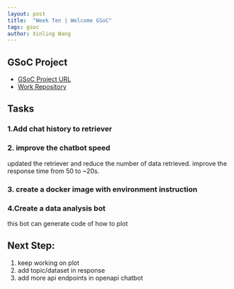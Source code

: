 ```yaml
---
layout: post
title:  "Week Ten | Welcome GSoC"
tags: gsoc
author: Xinling Wang
---
```


## GSoC Project

- [GSoC Project URL](https://summerofcode.withgoogle.com/programs/2024/projects/5PYvMkWW)
- [Work Repository](https://github.com/cannin/gsoc_2024_cbioportal_chatbot)

## Tasks

### 1.Add chat history to retriever

### 2. improve the chatbot speed

updated the retriever and reduce the number of data retrieved. 
improve the response time from 50 to ~20s.

### 3. create a docker image with environment instruction

### 4.Create a data analysis bot
this bot can generate code of how to plot

## Next Step:
1. keep working on plot
2. add topic/dataset in response
3. add more api endpoints in openapi chatbot
